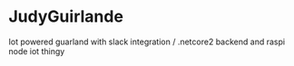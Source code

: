 # JudyGuirlande
Iot powered guarland with slack integration / .netcore2 backend and raspi node iot thingy
